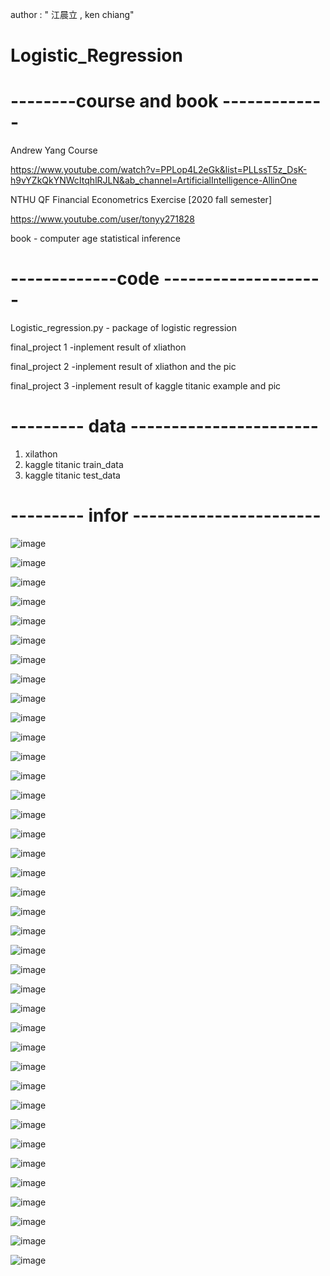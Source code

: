 author : " 江晨立 , ken chiang"

# Logistic_Regression

# --------course and book -------------
Andrew Yang Course 

https://www.youtube.com/watch?v=PPLop4L2eGk&list=PLLssT5z_DsK-h9vYZkQkYNWcItqhlRJLN&ab_channel=ArtificialIntelligence-AllinOne

NTHU QF Financial Econometrics Exercise [2020 fall semester]

https://www.youtube.com/user/tonyy271828

book - computer age statistical inference


# -------------code --------------------
Logistic_regression.py - package of logistic regression 

final_project 1 -inplement result of xliathon 

final_project 2 -inplement result of xliathon and the pic  

final_project 3 -inplement result of kaggle titanic example and pic  

# --------- data -----------------------
1. xilathon
2. kaggle titanic train_data 
3. kaggle titanic test_data

# --------- infor -----------------------

![image](https://user-images.githubusercontent.com/80143995/111860830-24716900-8985-11eb-8178-d3f335c996b1.png)

![image](https://user-images.githubusercontent.com/80143995/111860838-2804f000-8985-11eb-9a04-1d1ecaaf1931.png)

![image](https://user-images.githubusercontent.com/80143995/111860841-2affe080-8985-11eb-9e22-fddc50d43be8.png)

![image](https://user-images.githubusercontent.com/80143995/111860845-2dfad100-8985-11eb-8819-e786ed7efe9b.png)

![image](https://user-images.githubusercontent.com/80143995/111860847-305d2b00-8985-11eb-900d-471b7fbb078f.png)

![image](https://user-images.githubusercontent.com/80143995/111860890-72866c80-8985-11eb-8997-d42a362d281f.png)

![image](https://user-images.githubusercontent.com/80143995/111860892-74503000-8985-11eb-8be7-1bf59c093fcc.png)

![image](https://user-images.githubusercontent.com/80143995/111860893-76b28a00-8985-11eb-98a5-b9a0b2eea873.png)

![image](https://user-images.githubusercontent.com/80143995/111860894-787c4d80-8985-11eb-8789-d803ed38fffb.png)

![image](https://user-images.githubusercontent.com/80143995/111860896-7a461100-8985-11eb-9270-c999e8fbd3cb.png)

![image](https://user-images.githubusercontent.com/80143995/111860899-7ca86b00-8985-11eb-98db-46906e28dc7e.png)

![image](https://user-images.githubusercontent.com/80143995/111860903-7e722e80-8985-11eb-8d53-0b3116cd1435.png)

![image](https://user-images.githubusercontent.com/80143995/111860906-803bf200-8985-11eb-80e2-d3fcaf3650ca.png)

![image](https://user-images.githubusercontent.com/80143995/111860909-8205b580-8985-11eb-8c7c-05a1bae22e8e.png)

![image](https://user-images.githubusercontent.com/80143995/111860911-83cf7900-8985-11eb-9731-29f5edd7cff6.png)

![image](https://user-images.githubusercontent.com/80143995/111860912-85993c80-8985-11eb-9cde-33ddbec34442.png)

![image](https://user-images.githubusercontent.com/80143995/111860915-87630000-8985-11eb-91d7-577b4a06c6d8.png)

![image](https://user-images.githubusercontent.com/80143995/111860916-89c55a00-8985-11eb-9172-aaa808cf37b1.png)

![image](https://user-images.githubusercontent.com/80143995/111860918-8b8f1d80-8985-11eb-8f6e-4a410963f94a.png)

![image](https://user-images.githubusercontent.com/80143995/111860919-8d58e100-8985-11eb-9bf9-28b3e576f850.png)

![image](https://user-images.githubusercontent.com/80143995/111860924-8f22a480-8985-11eb-9d8a-992680844231.png)

![image](https://user-images.githubusercontent.com/80143995/111860926-90ec6800-8985-11eb-80c2-f0a8e261a337.png)

![image](https://user-images.githubusercontent.com/80143995/111860927-92b62b80-8985-11eb-8d30-6ea374eaccbb.png)

![image](https://user-images.githubusercontent.com/80143995/111860929-95b11c00-8985-11eb-964f-a2c595a09700.png)

![image](https://user-images.githubusercontent.com/80143995/111860931-977adf80-8985-11eb-8d5a-6f4c019e806f.png)

![image](https://user-images.githubusercontent.com/80143995/111860934-99dd3980-8985-11eb-97ca-e9e273a92d10.png)

![image](https://user-images.githubusercontent.com/80143995/111860935-9ba6fd00-8985-11eb-8a75-f191f7f14ed1.png)

![image](https://user-images.githubusercontent.com/80143995/111860936-9d70c080-8985-11eb-9da8-785201a18254.png)

![image](https://user-images.githubusercontent.com/80143995/111860939-9f3a8400-8985-11eb-9078-73065c7bdde9.png)

![image](https://user-images.githubusercontent.com/80143995/111860940-a19cde00-8985-11eb-82ff-8e87230db2c1.png)

![image](https://user-images.githubusercontent.com/80143995/111860944-a2ce0b00-8985-11eb-9442-36e9000fb4e9.png)

![image](https://user-images.githubusercontent.com/80143995/111860946-a497ce80-8985-11eb-9684-f84fb919c3e9.png)

![image](https://user-images.githubusercontent.com/80143995/111860947-a6619200-8985-11eb-956d-2d5c828ec43d.png)

![image](https://user-images.githubusercontent.com/80143995/111860949-a8c3ec00-8985-11eb-9fbb-7668b370f818.png)

![image](https://user-images.githubusercontent.com/80143995/111860950-a9f51900-8985-11eb-9192-0e23b5ba85be.png)

![image](https://user-images.githubusercontent.com/80143995/111860951-abbedc80-8985-11eb-9d8d-4c39ce59cbd9.png)

![image](https://user-images.githubusercontent.com/80143995/111860952-ad88a000-8985-11eb-900a-1d7965e47e35.png)

![image](https://user-images.githubusercontent.com/80143995/111860954-afeafa00-8985-11eb-88e4-cb3f3535186a.png)









